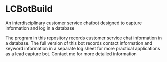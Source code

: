 # LCBotBuild
An interdisciplinary customer service chatbot designed to capture information and log in a database

The program in this repository records customer service chat information in a database.
The full version of this bot records contact information and keyword information in a separate log sheet for more practical applications as a lead capture bot.
Contact me for more detailed information


